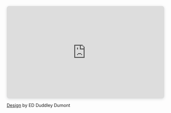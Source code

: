 <div style="position: relative; width: 100%; height: 0; padding-top: 58.8235%;
 padding-bottom: 0; box-shadow: 0 2px 8px 0 rgba(63,69,81,0.16); margin-top: 1.6em; margin-bottom: 0.9em; overflow: hidden;
 border-radius: 8px; will-change: transform;">
  <iframe loading="lazy" style="position: absolute; width: 100%; height: 100%; top: 0; left: 0; border: none; padding: 0;margin: 0;"
    src="https:&#x2F;&#x2F;www.canva.com&#x2F;design&#x2F;DAGBBcPZOh8&#x2F;zBGoshPxGRXZ-SI9v1X2cQ&#x2F;view?embed" allowfullscreen="allowfullscreen" allow="fullscreen">
  </iframe>
</div>
<a href="https:&#x2F;&#x2F;www.canva.com&#x2F;design&#x2F;DAGBBcPZOh8&#x2F;zBGoshPxGRXZ-SI9v1X2cQ&#x2F;view?utm_content=DAGBBcPZOh8&amp;utm_campaign=designshare&amp;utm_medium=embeds&amp;utm_source=link" target="_blank" rel="noopener">Design</a> by ED Duddley Dumont
